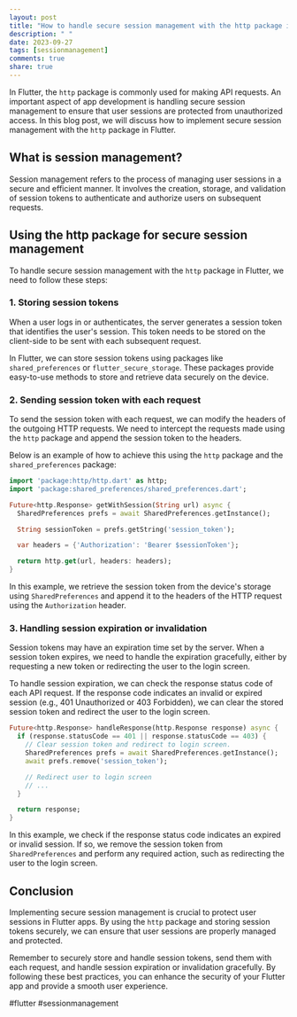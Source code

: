 ```yaml
---
layout: post
title: "How to handle secure session management with the http package in Flutter?"
description: " "
date: 2023-09-27
tags: [sessionmanagement]
comments: true
share: true
---
```


In Flutter, the `http` package is commonly used for making API requests. An important aspect of app development is handling secure session management to ensure that user sessions are protected from unauthorized access. In this blog post, we will discuss how to implement secure session management with the `http` package in Flutter.

## What is session management?

Session management refers to the process of managing user sessions in a secure and efficient manner. It involves the creation, storage, and validation of session tokens to authenticate and authorize users on subsequent requests.

## Using the http package for secure session management

To handle secure session management with the `http` package in Flutter, we need to follow these steps:

### 1. Storing session tokens

When a user logs in or authenticates, the server generates a session token that identifies the user's session. This token needs to be stored on the client-side to be sent with each subsequent request.

In Flutter, we can store session tokens using packages like `shared_preferences` or `flutter_secure_storage`. These packages provide easy-to-use methods to store and retrieve data securely on the device.

### 2. Sending session token with each request

To send the session token with each request, we can modify the headers of the outgoing HTTP requests. We need to intercept the requests made using the `http` package and append the session token to the headers.

Below is an example of how to achieve this using the `http` package and the `shared_preferences` package:

```dart
import 'package:http/http.dart' as http;
import 'package:shared_preferences/shared_preferences.dart';

Future<http.Response> getWithSession(String url) async {
  SharedPreferences prefs = await SharedPreferences.getInstance();

  String sessionToken = prefs.getString('session_token');

  var headers = {'Authorization': 'Bearer $sessionToken'};

  return http.get(url, headers: headers);
}
```

In this example, we retrieve the session token from the device's storage using `SharedPreferences` and append it to the headers of the HTTP request using the `Authorization` header.

### 3. Handling session expiration or invalidation

Session tokens may have an expiration time set by the server. When a session token expires, we need to handle the expiration gracefully, either by requesting a new token or redirecting the user to the login screen.

To handle session expiration, we can check the response status code of each API request. If the response code indicates an invalid or expired session (e.g., 401 Unauthorized or 403 Forbidden), we can clear the stored session token and redirect the user to the login screen.

```dart
Future<http.Response> handleResponse(http.Response response) async {
  if (response.statusCode == 401 || response.statusCode == 403) {
    // Clear session token and redirect to login screen.
    SharedPreferences prefs = await SharedPreferences.getInstance();
    await prefs.remove('session_token');

    // Redirect user to login screen
    // ...
  }

  return response;
}
```

In this example, we check if the response status code indicates an expired or invalid session. If so, we remove the session token from `SharedPreferences` and perform any required action, such as redirecting the user to the login screen.

## Conclusion

Implementing secure session management is crucial to protect user sessions in Flutter apps. By using the `http` package and storing session tokens securely, we can ensure that user sessions are properly managed and protected.

Remember to securely store and handle session tokens, send them with each request, and handle session expiration or invalidation gracefully. By following these best practices, you can enhance the security of your Flutter app and provide a smooth user experience.

#flutter #sessionmanagement